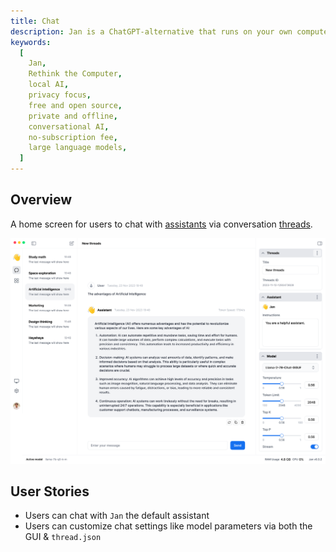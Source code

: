 ```yaml
---
title: Chat
description: Jan is a ChatGPT-alternative that runs on your own computer, with a local API server.
keywords:
  [
    Jan,
    Rethink the Computer,
    local AI,
    privacy focus,
    free and open source,
    private and offline,
    conversational AI,
    no-subscription fee,
    large language models,
  ]
---
```


## Overview

A home screen for users to chat with [assistants](/docs/engineering/assistants) via conversation [threads](/docs/engineering/threads).

![alt text](../img/chat-screen.png)

## User Stories

<!-- Can also be used as a QA Checklist -->

- Users can chat with `Jan` the default assistant
- Users can customize chat settings like model parameters via both the GUI & `thread.json`

